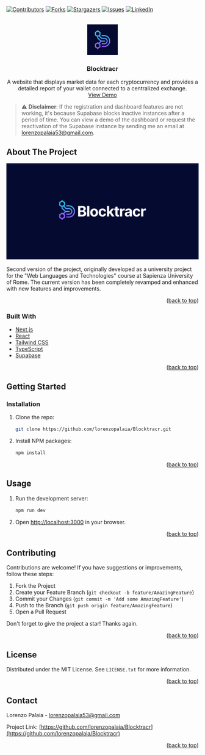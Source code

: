 [![Contributors][contributors-shield]][contributors-url]
[![Forks][forks-shield]][forks-url]
[![Stargazers][stars-shield]][stars-url]
[![Issues][issues-shield]][issues-url]
[![LinkedIn][linkedin-shield]][linkedin-url]

<div id="top"></div>

<br />
<div align="center">
  <a href="https://github.com/lorenzopalaia/Blocktracr">
    <img src="repo_assets/logo.png" alt="Logo" width="80" height="80">
  </a>

<h3 align="center">Blocktracr</h3>

  <p align="center">
    A website that displays market data for each cryptocurrency and provides a detailed report of your wallet connected to a centralized exchange.
    <br />
    <a href="https://blocktracr.lorenzopalaia.it/">View Demo</a>
  </p>
</div>

> ⚠️ **Disclaimer**: If the registration and dashboard features are not working, it's because Supabase blocks inactive instances after a period of time. You can view a demo of the dashboard or request the reactivation of the Supabase instance by sending me an email at [lorenzopalaia53@gmail.com](mailto:lorenzopalaia53@gmail.com).

<!-- ABOUT THE PROJECT -->

## About The Project

[![Project Preview][product-screenshot]](https://blocktracr.lorenzopalaia.it//)

Second version of the project, originally developed as a university project for the "Web Languages and Technologies" course at Sapienza University of Rome. The current version has been completely revamped and enhanced with new features and improvements.

<p align="right">(<a href="#top">back to top</a>)</p>

### Built With

- [Next.js](https://nextjs.org/)
- [React](https://reactjs.org/)
- [Tailwind CSS](https://tailwindcss.com/)
- [TypeScript](https://www.typescriptlang.org/)
- [Supabase](https://www.supabase.com/)

<p align="right">(<a href="#top">back to top</a>)</p>

<!-- GETTING STARTED -->

## Getting Started

### Installation

1. Clone the repo:
   ```sh
   git clone https://github.com/lorenzopalaia/Blocktracr.git
   ```
2. Install NPM packages:
   ```sh
   npm install
   ```

<p align="right">(<a href="#top">back to top</a>)</p>

## Usage

1. Run the development server:
   ```sh
   npm run dev
   ```
2. Open [http://localhost:3000](http://localhost:3000) in your browser.

<p align="right">(<a href="#top">back to top</a>)</p>

## Contributing

Contributions are welcome! If you have suggestions or improvements, follow these steps:

1. Fork the Project
2. Create your Feature Branch (`git checkout -b feature/AmazingFeature`)
3. Commit your Changes (`git commit -m 'Add some AmazingFeature'`)
4. Push to the Branch (`git push origin feature/AmazingFeature`)
5. Open a Pull Request

Don't forget to give the project a star! Thanks again.

<p align="right">(<a href="#top">back to top</a>)</p>

## License

Distributed under the MIT License. See `LICENSE.txt` for more information.

<p align="right">(<a href="#top">back to top</a>)</p>

## Contact

Lorenzo Palaia - [lorenzopalaia53@gmail.com](mailto:lorenzopalaia53@gmail.com)

Project Link: [https://github.com/lorenzopalaia/Blocktracr](https://github.com/lorenzopalaia/Blocktracr)

<p align="right">(<a href="#top">back to top</a>)</p>

<!-- MARKDOWN LINKS & IMAGES -->

[contributors-shield]: https://img.shields.io/github/contributors/lorenzopalaia/Blocktracr.svg?style=for-the-badge
[contributors-url]: https://github.com/lorenzopalaia/Blocktracr/graphs/contributors
[forks-shield]: https://img.shields.io/github/forks/lorenzopalaia/Blocktracr.svg?style=for-the-badge
[forks-url]: https://github.com/lorenzopalaia/Blocktracr/network/members
[stars-shield]: https://img.shields.io/github/stars/lorenzopalaia/Blocktracr.svg?style=for-the-badge
[stars-url]: https://github.com/lorenzopalaia/Blocktracr/stargazers
[issues-shield]: https://img.shields.io/github/issues/lorenzopalaia/Blocktracr.svg?style=for-the-badge
[issues-url]: https://github.com/lorenzopalaia/Blocktracr/issues
[linkedin-shield]: https://img.shields.io/badge/-LinkedIn-black.svg?style=for-the-badge&logo=linkedin&colorB=555
[linkedin-url]: https://linkedin.com/in/lorenzo-palaia-7177a5202
[product-screenshot]: repo_assets/preview.png
